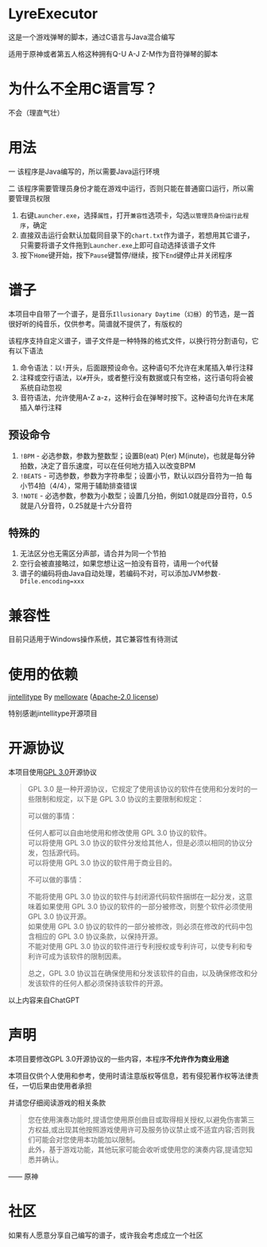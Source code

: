 # LyreExecutor
这是一个游戏弹琴的脚本，通过C语言与Java混合编写

适用于原神或者第五人格这种拥有Q-U A-J Z-M作为音符弹琴的脚本

# 为什么不全用C语言写？
不会（理直气壮）

# 用法
一 该程序是Java编写的，所以需要Java运行环境

二 该程序需要管理员身份才能在游戏中运行，否则只能在普通窗口运行，所以需要管理员权限

1. 右键`Launcher.exe`，选择`属性`，打开`兼容性`选项卡，勾选`以管理员身份运行此程序`，确定
2. 直接双击运行会默认加载同目录下的`chart.txt`作为谱子，若想用其它谱子，只需要将谱子文件拖到`Launcher.exe`上即可自动选择该谱子文件
3. 按下`Home`键开始，按下`Pause`键暂停/继续，按下`End`键停止并关闭程序

# 谱子
本项目中自带了一个谱子，是音乐`Illusionary Daytime`（`幻昼`）的节选，是一首很好听的纯音乐，仅供参考。简谱就不提供了，有版权的

该程序支持自定义谱子，谱子文件是一种特殊的格式文件，以换行符分割语句，它有以下语法

1. 命令语法：以`!`开头，后面跟预设命令。这种语句不允许在末尾插入单行注释
2. 注释或空行语法，以`#`开头，或者整行没有数据或只有空格，这行语句将会被系统自动忽视
3. 音符语法，允许使用A-Z a-z，这种行会在弹琴时按下。这种语句允许在末尾插入单行注释

## 预设命令
1. `!BPM` - 必选参数，参数为整数型；设置B(eat) P(er) M(inute)，也就是每分钟拍数，决定了音乐速度，可以在任何地方插入以改变BPM
2. `!BEATS` - 可选参数，参数为字符串型；设置小节，默认以四分音符为一拍 每小节4拍（4/4），常用于辅助排查错误
3. `!NOTE` - 必选参数，参数为小数型；设置几分拍，例如1.0就是四分音符，0.5就是八分音符，0.25就是十六分音符

## 特殊的
1. 无法区分也无需区分声部，请合并为同一个节拍
2. 空行会被直接略过，如果您想让这一拍没有音符，请用一个`0`代替
3. 谱子的编码将由Java自动处理，若编码不对，可以添加JVM参数`-Dfile.encoding=xxx`

# 兼容性
目前只适用于Windows操作系统，其它兼容性有待测试

# 使用的依赖
[jintellitype](https://github.com/melloware/jintellitype) By [melloware](https://github.com/melloware) ([Apache-2.0 license](https://github.com/melloware/jintellitype/blob/master/license.txt))

特别感谢jintellitype开源项目

# 开源协议
本项目使用[GPL 3.0](https://www.gnu.org/licenses/gpl-3.0.html)开源协议

> GPL 3.0 是一种开源协议，它规定了使用该协议的软件在使用和分发时的一些限制和规定，以下是 GPL 3.0 协议的主要限制和规定：  
>
> 可以做的事情：  
>
>    任何人都可以自由地使用和修改使用 GPL 3.0 协议的软件。  
>    可以将使用 GPL 3.0 协议的软件分发给其他人，但是必须以相同的协议分发，包括源代码。  
>    可以将使用 GPL 3.0 协议的软件用于商业目的。  
>
> 不可以做的事情：  
>
>    不能将使用 GPL 3.0 协议的软件与封闭源代码软件捆绑在一起分发，这意味着如果使用 GPL 3.0 协议的软件的一部分被修改，则整个软件必须使用 GPL 3.0 协议开源。  
>    如果使用 GPL 3.0 协议的软件的一部分被修改，则必须在修改的代码中包含相应的 GPL 3.0 协议条款，以保持开源。  
>    不能对使用 GPL 3.0 协议的软件进行专利授权或专利许可，以使专利和专利许可成为该软件的限制因素。  
>
> 总之，GPL 3.0 协议旨在确保使用和分发该软件的自由，以及确保修改和分发该软件的任何人都必须保持该软件的开源。

以上内容来自ChatGPT

# 声明
本项目要修改GPL 3.0开源协议的一些内容，本程序**不允许作为商业用途**

本项目仅供个人使用和参考，使用时请注意版权等信息，若有侵犯著作权等法律责任，一切后果由使用者承担

并请您仔细阅读游戏的相关条款
> 您在使用演奏功能时,提请您使用原创曲目或取得相关授权,以避免伤害第三方权益,或出现其他按照游戏使用许可及服务协议禁止或不适宜内容;否则我们可能会对您使用本功能加以限制。  
> 此外，基于游戏功能，其他玩家可能会收听或使用您的演奏内容,提请您知悉并确认。

  —— 原神


# 社区
如果有人愿意分享自己编写的谱子，或许我会考虑成立一个社区